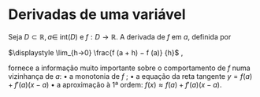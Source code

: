 
# Derivadas de uma variável

Seja $D ⊂\mathbb R, a ∈$ int$(D)$ e $f : D → \mathbb R$. A derivada de $f$ em $a$, definida por

$\displaystyle \lim_{h→0} \frac{f (a + h) − f (a)} {h}$  ,

fornece a informação muito importante sobre o comportamento de $f$ numa vizinhança de $a$:
$\bullet$ a monotonia de $f$ ;
$\bullet$ a equação da reta tangente
	$y = f (a) + f'(a)(x − a)$
$\bullet$ a aproximação à 1ª ordem:
	$f (x) ≈ f (a) + f '(a)(x − a)$.